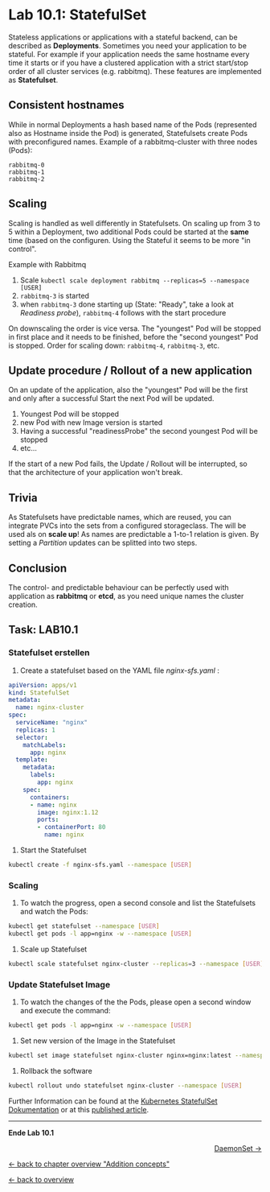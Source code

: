 # Lab 10.1: StatefulSet

Stateless applications or applications with a stateful backend, can be described as **Deployments**. Sometimes you need your application to be stateful.
For example if your application needs the same hostname every time it starts or if you have a clustered application with a strict start/stop order of all cluster services (e.g. rabbitmq).
These features are implemented as **Statefulset**.

## Consistent hostnames
While in normal Deployments a hash based name of the Pods (represented also as Hostname inside the Pod) is generated, Statefulsets create Pods with preconfigured names.
Example of a rabbitmq-cluster with three nodes (Pods):

```
rabbitmq-0
rabbitmq-1
rabbitmq-2
```

## Scaling
Scaling is handled as well differently in Statefulsets.
On scaling up from 3 to 5 within a Deployment, two additional Pods could be started at the __same__ time (based on the configuren. Using the Stateful it seems to be more "in control".

Example with Rabbitmq

1. Scale `kubectl scale deployment rabbitmq --replicas=5 --namespace [USER]`
1. `rabbitmq-3` is started
1. when `rabbitmq-3` done starting up (State: "Ready", take a look at _Readiness probe_), `rabbitmq-4` follows with the start procedure

On downscaling the order is vice versa. The "youngest" Pod will be stopped in first place and it needs to be finished, before the "second youngest" Pod is stopped.
Order for scaling down: `rabbitmq-4`, `rabbitmq-3`, etc.



## Update procedure / Rollout of a new application
On an update of the application, also the "youngest" Pod will be the first and only after a successful Start the next Pod will be updated.

1. Youngest Pod will be stopped
1. new Pod with new Image version is started
1. Having a successful "readinessProbe" the second youngest Pod will be stopped
1. etc...

If the start of a new Pod fails, the Update / Rollout will be interrupted, so that the architecture of your application won't break.

## Trivia
As Statefulsets have predictable names, which are reused, you can integrate PVCs into the sets from a configured storageclass. The will be used als on **scale up**!
As names are predictable a 1-to-1 relation is given. 
By setting a _Partition_ updates can be splitted into two steps.

## Conclusion
The control- and predictable behaviour can be perfectly used with application as __rabbitmq__ or __etcd__, as you need unique names the cluster creation.




## Task: LAB10.1

### Statefulset erstellen
1. Create a statefulset based on the YAML file _nginx-sfs.yaml_ :
```YAML
apiVersion: apps/v1
kind: StatefulSet
metadata:
  name: nginx-cluster
spec:
  serviceName: "nginx"
  replicas: 1
  selector:
    matchLabels:
      app: nginx
  template:
    metadata:
      labels:
        app: nginx
    spec:
      containers:
      - name: nginx
        image: nginx:1.12
        ports:
        - containerPort: 80
          name: nginx
```

1. Start the Statefulset
```bash
kubectl create -f nginx-sfs.yaml --namespace [USER]
```

### Scaling

1. To watch the progress, open a second console and list the Statefulsets and watch the Pods:

```bash
kubectl get statefulset --namespace [USER]
kubectl get pods -l app=nginx -w --namespace [USER]
```

1. Scale up Statefulset
```bash
kubectl scale statefulset nginx-cluster --replicas=3 --namespace [USER]
```

### Update Statefulset Image

1. To watch the changes of the the Pods, please open a second window and execute the command:
```bash
kubectl get pods -l app=nginx -w --namespace [USER]
```

1. Set new version of the Image in the Statefulset
```bash
kubectl set image statefulset nginx-cluster nginx=nginx:latest --namespace [USER]
```

1. Rollback the software
```bash
kubectl rollout undo statefulset nginx-cluster --namespace [USER]
```

Further Information can be found at the [Kubernetes StatefulSet Dokumentation](https://kubernetes.io/docs/concepts/workloads/controllers/statefulset/) or at this [published article](https://opensource.com/article/17/2/stateful-applications).


---

**Ende Lab 10.1**

<p width="100px" align="right"><a href="10_2_daemonset.md">DaemonSet →</a></p>

[← back to chapter overview "Addition concepts"](10_additional_concepts.md)

[← back to overview](../README.md)

